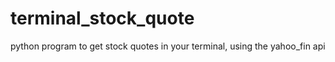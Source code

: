 # terminal_stock_quote
python program to get stock quotes in your terminal, using the yahoo_fin api
